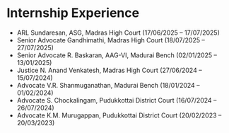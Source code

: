 # Internship Experience

- ARL Sundaresan, ASG, Madras High Court (17/06/2025 – 17/07/2025)  
- Senior Advocate Gandhimathi, Madras High Court (18/07/2025 – 27/07/2025)  
- Senior Advocate R. Baskaran, AAG-VI, Madurai Bench (02/01/2025 – 13/01/2025)  
- Justice N. Anand Venkatesh, Madras High Court (27/06/2024 – 15/07/2024)  
- Advocate V.R. Shanmuganathan, Madurai Bench (18/01/2024 – 01/02/2024)  
- Advocate S. Chockalingam, Pudukkottai District Court (16/07/2024 – 26/07/2024)  
- Advocate K.M. Murugappan, Pudukkottai District Court (20/02/2023 – 20/03/2023)  

